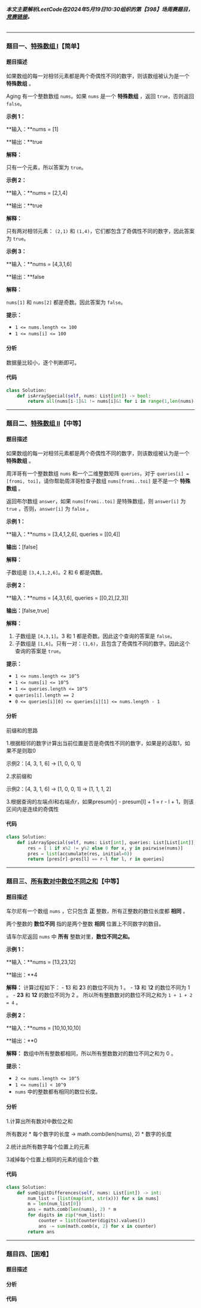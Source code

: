 ###### **本文主要解析LeetCode在2024年5月19日10:30组织的第【398】场周赛题目，**[**竞赛链接**](https://leetcode.cn/contest/weekly-contest-398)**。**

---

### 题目一、[特殊数组 I](https://leetcode.cn/contest/weekly-contest-398/problems/special-array-i/)【简单】

#### 题目描述

如果数组的每一对相邻元素都是两个奇偶性不同的数字，则该数组被认为是一个 **特殊数组** 。

Aging 有一个整数数组 `nums`。如果 `nums` 是一个 **特殊数组** ，返回 `true`，否则返回 `false`。

 

**示例 1：**

**输入：**nums = [1]

**输出：**true

**解释：**

只有一个元素，所以答案为 `true`。

**示例 2：**

**输入：**nums = [2,1,4]

**输出：**true

**解释：**

只有两对相邻元素： `(2,1)` 和 `(1,4)`，它们都包含了奇偶性不同的数字，因此答案为 `true`。

**示例 3：**

**输入：**nums = [4,3,1,6]

**输出：**false

**解释：**

`nums[1]` 和 `nums[2]` 都是奇数。因此答案为 `false`。

 

**提示：**

- `1 <= nums.length <= 100`
- `1 <= nums[i] <= 100`



#### 分析

数据量比较小，逐个判断即可。



#### 代码

```python
class Solution:
    def isArraySpecial(self, nums: List[int]) -> bool:
        return all(nums[i-1]&1 != nums[i]&1 for i in range(1,len(nums)))
```



------

### 题目二、[特殊数组 II](https://leetcode.cn/contest/weekly-contest-398/problems/special-array-ii/)【中等】

#### 题目描述

如果数组的每一对相邻元素都是两个奇偶性不同的数字，则该数组被认为是一个 **特殊数组** 。

周洋哥有一个整数数组 `nums` 和一个二维整数矩阵 `queries`，对于 `queries[i] = [fromi, toi]`，请你帮助周洋哥检查子数组 `nums[fromi..toi]` 是不是一个 **特殊数组** 。

返回布尔数组 `answer`，如果 `nums[fromi..toi]` 是特殊数组，则 `answer[i]` 为 `true` ，否则，`answer[i]` 为 `false` 。

 

**示例 1：**

**输入：**nums = [3,4,1,2,6], queries = [[0,4]]

**输出：**[false]

**解释：**

子数组是 `[3,4,1,2,6]`。2 和 6 都是偶数。

**示例 2：**

**输入：**nums = [4,3,1,6], queries = [[0,2],[2,3]]

**输出：**[false,true]

**解释：**

1. 子数组是 `[4,3,1]`。3 和 1 都是奇数。因此这个查询的答案是 `false`。
2. 子数组是 `[1,6]`。只有一对：`(1,6)`，且包含了奇偶性不同的数字。因此这个查询的答案是 `true`。

 

**提示：**

- `1 <= nums.length <= 10^5`
- `1 <= nums[i] <= 10^5`
- `1 <= queries.length <= 10^5`
- `queries[i].length == 2`
- `0 <= queries[i][0] <= queries[i][1] <= nums.length - 1`

#### 分析

前缀和的思路

1.根据相邻的数字计算出当前位置是否是奇偶性不同的数字，如果是的话取1，如果不是则取0

示例2：[4, 3, 1, 6]  -> [1, 0, 0, 1]

2.求前缀和

示例2：[4, 3, 1, 6]  -> [1, 0, 0, 1] -> [1, 1, 1, 2]

3.根据查询的左端点l和右端点r，如果presum[r] - presum[l] + 1 = r - l + 1，则该区间内是连续的奇偶性

#### 代码

```Python
class Solution:
    def isArraySpecial(self, nums: List[int], queries: List[List[int]]) -> List[bool]:
        res = [ 1 if x%2 != y%2 else 0 for x, y in pairwise(nums)]
        pres = list(accumulate(res, initial=0))
        return [pres[r]-pres[l] == r-l for l, r in queries]
```

------

### 题目三、[所有数对中数位不同之和](https://leetcode.cn/contest/weekly-contest-398/problems/sum-of-digit-differences-of-all-pairs/)【中等】

#### 题目描述

车尔尼有一个数组 `nums` ，它只包含 **正** 整数，所有正整数的数位长度都 **相同** 。

两个整数的 **数位不同** 指的是两个整数 **相同** 位置上不同数字的数目。

请车尔尼返回 `nums` 中 **所有** 整数对里，**数位不同之和。**

 

**示例 1：**

**输入：**nums = [13,23,12]

**输出：**4

**解释：**
计算过程如下：
\- **1**3 和 **2**3 的数位不同为 1 。
\- 1**3** 和 1**2** 的数位不同为 1 。
\- **23** 和 **12** 的数位不同为 2 。
所以所有整数数对的数位不同之和为 `1 + 1 + 2 = 4` 。

**示例 2：**

**输入：**nums = [10,10,10,10]

**输出：**0

**解释：**
数组中所有整数都相同，所以所有整数数对的数位不同之和为 0 。

 

**提示：**

- `2 <= nums.length <= 10^5`
- `1 <= nums[i] < 10^9`
- `nums` 中的整数都有相同的数位长度。

#### 分析

1.计算出所有数对中数位之和

所有数对 * 每个数字的长度 -> math.comb(len(nums), 2) * 数字的长度

2.统计出所有数字每个位置上的元素

3减掉每个位置上相同的元素的组合个数

#### 代码

```python
class Solution:
    def sumDigitDifferences(self, nums: List[int]) -> int:
        num_list = [list(map(int, str(x))) for x in nums]
        m = len(num_list[0])
        ans = math.comb(len(nums), 2) * m
        for digits in zip(*num_list):
            counter = list(Counter(digits).values())
            ans -= sum(math.comb(x, 2) for x in counter)
        return ans
```

------

### 题目四、【困难】

#### 题目描述



#### 分析



#### 代码

```python

```

